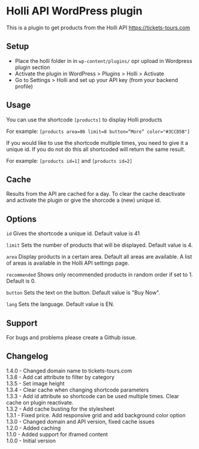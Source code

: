 # Holli API WordPress plugin 

This is a plugin to get products from the Holli API https://tickets-tours.com

## Setup 

 * Place the holli folder in in `wp-content/plugins/` opr upload in Wordpress plugin section
 * Activate the plugin in WordPress > Plugins > Holli > Activate
 * Go to Settings > Holli and set up your API key (from your backend profile)

## Usage

You can use the shortcode `[products]` to display Holli products  

For example: `[products area=86 limit=8 button=“More” color="#3CCD5B"]`

If you would like to use the shortcode multiple times, you need to give it a unique id. If you do not do this all shortcoded will return the same result.  

For example: `[products id=1]` and `[products id=2]`

## Cache

Results from the API are cached for a day. To clear the cache deactivate and activate the plugin or give the shorcode a (new) unique id.

## Options
`id` Gives the shortcode a unique id. Default value is 41

`limit` Sets the number of products that will be displayed. Default value is 4.

`area` Display products in a certain area. Default all areas are available. A list of areas is available in the Holli API settings page.

`recommended` Shows only recommended products in random order if set to 1. Default is 0.

`button` Sets the text on the button. Default value is "Buy Now".

`lang` Sets the language. Default value is EN.

## Support

For bugs and problems please create a Github issue.

## Changelog

1.4.0 - Changed domain name to tickets-tours.com  
1.3.6 - Add cat attribute to filter by category  
1.3.5 - Set image height  
1.3.4 - Clear cache when changing shortcode parameters  
1.3.3 - Add id attribute so shortcode can be used multiple times. Clear cache on plugin reactivate.  
1.3.2 - Add cache busting for the stylesheet  
1.3.1 - Fixed price. Add responsive grid and add background color option  
1.3.0 - Changed domain and API version, fixed cache issues   
1.2.0 - Added caching  
1.1.0 - Added support for iframed content  
1.0.0 - Initial version
